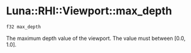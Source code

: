 # Luna::RHI::Viewport::max_depth

```c++
f32 max_depth
```

The maximum depth value of the viewport. The value must between [0.0, 1.0]. 

